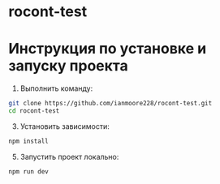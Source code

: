 # rocont-test

# Инструкция по установке и запуску проекта

1. Выполнить команду:
```bash
git clone https://github.com/ianmoore228/rocont-test.git
cd rocont-test
```
3. Установить зависимости:
```bash
npm install
```
5. Запустить проект локально:
```bash
npm run dev
```

